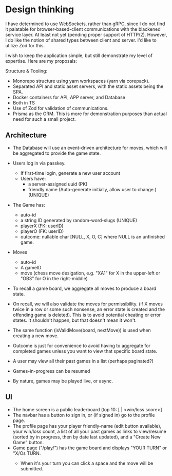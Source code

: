 # Design thinking

I have determined to use WebSockets, rather than gRPC, since I do not find it palatable for browser-based-client communications with the blackened service layer. At least not yet (pending proper support of HTTP/2).
However, I do like the notion of shared types between client and server. I'd like to utilize Zod for this.

I wish to keep the application simple, but still demonstrate my level of expertise. Here are my proposals:

Structure & Tooling:

- Monorepo structure using yarn workspaces (yarn via corepack).
- Separated API and static asset servers, with the static assets being the SPA.
- Docker containers for API, APP server, and Database
- Both in TS
- Use of Zod for validation of communications.
- Prisma as the ORM. This is more for demonstration purposes than actual need
  for such a small project.

## Architecture

- The Database will use an event-driven architecture for moves, which will be aggregated to provide the game state.
- Users log in via passkey.
  - If first-time login, generate a new user account
  - Users have:
    - a server-assigned uuid (PK)
    - friendly name (Auto-generate initially, allow user to change.) (UNIQUE)
- The Game has:
  - auto-id
  - a string ID generated by random-word-slugs (UNIQUE)
  - playerX (FK: userID)
  - playerO (FK: userID)
  - outcome: nullable char [NULL, X, O, C] where NULL is an unfinished game.
- Moves

  - auto-id
  - A gameID
  - move (chess move desigation, e.g. "XA1" for X in the upper-left or "OB3" for O in the right-middle)

- To recall a game board, we aggregate all moves to produce a board state.
- On recall, we will also validate the moves for permissibility. (if X moves twice in a row or some such nonsense, an error state is created and the offending game is deleted). This is to avoid potential cheating or error states. It shouldn't happen, but that doesn't mean it won't.
- The same function (isValidMove(board, nextMove)) is used when creating a new move.
- Outcome is just for convenience to avoid having to aggregate for completed games unless you want to view that specific board state.
- A user may view all their past games in a list (perhaps paginated?)
- Games-in-progress can be resumed
- By nature, games may be played live, or async.

## UI

- The home screen is a public leaderboard (top 10: [<user-friendly-name> | <win/loss score>]
- The navbar has a button to sign in, or (if signed in) go to the profile page.
- The profile page has your player friendly-name (edit button available), your win/loss count, a list of all your past games as links to view/resume (sorted by in progress, then by date last updated), and a "Create New Game" button.
- Game page ("/play/<friendly-slug>") has the game board and displays "YOUR TURN" or "X/Os TURN.
  - When it's your turn you can click a space and the move will be submitted.
